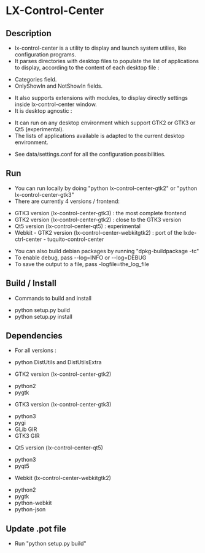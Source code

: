 # LX-Control-Center

## Description

 * lx-control-center is a utility to display and launch system utilies, like configuration programs.
 * It parses directories with desktop files to populate the list of applications to display, according to the content of each desktop file :
  - Categories field.
  - OnlyShowIn and NotShowIn fields.
 * It also supports extensions with modules, to display directly settings inside lx-control-center window.
 * It is desktop agnostic :
  - It can run on any desktop environment which support GTK2 or GTK3 or Qt5 (experimental).
  - The lists of applications available is adapted to the current desktop environment.
 * See data/settings.conf for all the configuration possibilities.

## Run

 * You can run locally by doing "python lx-control-center-gtk2" or "python lx-control-center-gtk3"
 * There are currently 4 versions / frontend:
  - GTK3 version (lx-control-center-gtk3) : the most complete frontend
  - GTK2 version (lx-control-center-gtk2) : close to the GTK3 version
  - Qt5 version (lx-control-center-qt5) : experimental
  - Webkit - GTK2 version (lx-control-center-webkitgtk2) : port of the lxde-ctrl-center - tuquito-control-center
 * You can also build debian packages by running "dpkg-buildpackage -tc" 
 * To enable debug, pass --log=INFO or --log=DEBUG
 * To save the output to a file, pass -logfile=the_log_file

## Build / Install

 * Commands to build and install
  - python setup.py build
  - python setup.py install

## Dependencies

 * For all versions :
  - python DistUtils and DistUtilsExtra

 * GTK2 version (lx-control-center-gtk2)
  - python2
  - pygtk

 * GTK3 version (lx-control-center-gtk3)
  - python3
  - pygi
  - GLib GIR
  - GTK3 GIR

 * Qt5 version (lx-control-center-qt5)
  - python3
  - pyqt5

 * Webkit (lx-control-center-webkitgtk2)
  - python2
  - pygtk
  - python-webkit
  - python-json

## Update .pot file

 *  Run "python setup.py build"
